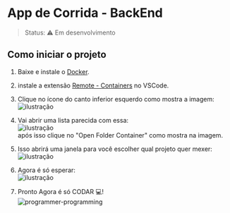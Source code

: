 # App de Corrida - BackEnd

> Status: ⚠️ Em desenvolvimento

## Como iniciar o projeto

1. Baixe e instale o [Docker](https://docs.docker.com/desktop/).

2. instale a extensão [Remote - Containers](https://marketplace.visualstudio.com/items?itemName=ms-vscode-remote.remote-containers) no VSCode.

3. Clique no ícone do canto inferior esquerdo como mostra a imagem:
   <br>
   ![ilustração](https://cdn.discordapp.com/attachments/476540268405981214/999050944799060019/unknown.png)

4. Vai abrir uma lista parecida com essa:
   <br>
   ![ilustração](https://cdn.discordapp.com/attachments/476540268405981214/999053605862645842/unknown.png)
   <br>
   após isso clique no "Open Folder Container" como mostra na imagem.

5. Isso abrirá uma janela para você escolher qual projeto quer mexer:
   <br>
   ![ilustração](https://cdn.discordapp.com/attachments/476540268405981214/999055128327888947/unknown.png)

6. Agora é só esperar:
   <br>
   ![ilustração](https://cdn.discordapp.com/attachments/476540268405981214/999057020298723499/unknown.png)
   <br>
7. Pronto Agora é só CODAR 💻!
   <br>
   ![programmer-programming](https://user-images.githubusercontent.com/67286124/179855422-49d568af-cbc6-45cb-a1b9-82c8f996dffd.gif)
